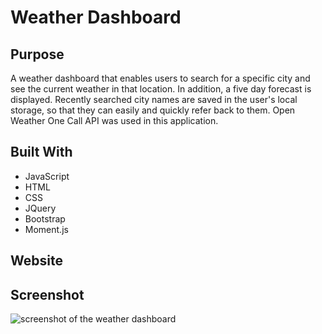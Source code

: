 # Weather Dashboard

## Purpose
A weather dashboard that enables users to search for a specific city and see the current weather in that location. In addition, a five day forecast is displayed. Recently searched city names are saved in the user's local storage, so that they can easily and quickly refer back to them. Open Weather One Call API was used in this application.

## Built With
* JavaScript
* HTML
* CSS
* JQuery
* Bootstrap
* Moment.js

## Website


## Screenshot
![screenshot of the weather dashboard]()